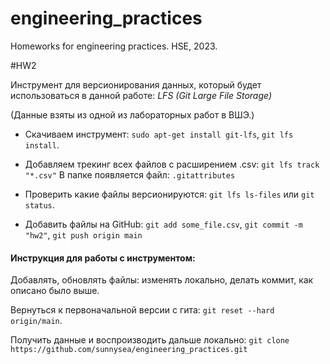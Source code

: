 # engineering_practices
Homeworks for engineering practices. HSE, 2023.

#HW2

Инструмент для версионирования данных, который будет использоваться в данной работе: *LFS (Git Large File Storage)*

(Данные взяты из одной из лабораторных работ в ВШЭ.)

- Скачиваем инструмент: 
`sudo apt-get install git-lfs`, `git lfs install`.

- Добавляем трекинг всех файлов с расширением .csv: `git lfs track "*.csv"`
    В папке появляется файл: `.gitattributes` 

- Проверить какие файлы версионируются: `git lfs ls-files` или `git status`.

- Добавить файлы на GitHub: `git add some_file.csv`, `git commit -m "hw2"`, `git push origin main`
  
#### Инструкция для работы с инструментом:

Добавлять, обновлять файлы: изменять локально, делать коммит, как описано было выше. 

Вернуться к первоначальной версии с гита: `git reset --hard origin/main`.

Получить данные и воспроизводить дальше локально: `git clone https://github.com/sunnysea/engineering_practices.git`

